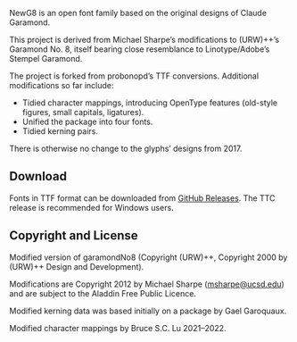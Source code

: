 NewG8 is an open font family based on the original designs of Claude Garamond.

This project is derived from Michael Sharpe’s modifications to (URW)++’s Garamond No. 8, itself bearing close resemblance to Linotype/Adobe’s Stempel Garamond.

The project is forked from probonopd’s TTF conversions. Additional modifications so far include:

- Tidied character mappings, introducing OpenType features (old-style figures, small capitals, ligatures).
- Unified the package into four fonts.
- Tidied kerning pairs.

There is otherwise no change to the glyphs’ designs from 2017.


## Download

Fonts in TTF format can be downloaded from [GitHub Releases](../../releases). The TTC release is recommended for Windows users.

## Copyright and License

Modified version of garamondNo8 (Copyright (URW)++, Copyright 2000 by (URW)++ Design and Development).

Modifications are Copyright 2012 by Michael Sharpe (msharpe@ucsd.edu) and are subject to the Aladdin Free Public Licence.

Modified kerning data was based initially on a package by Gael Garoquaux.

Modified character mappings by Bruce S.C. Lu 2021–2022.
